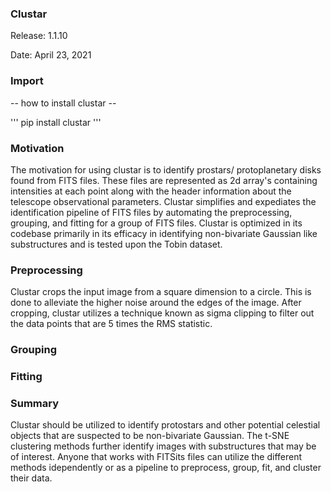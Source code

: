 
### Clustar

Release: 1.1.10

Date: April 23, 2021

### Import

-- how to install clustar -- 

''' pip install clustar '''

### Motivation

The motivation for using clustar is to identify prostars/ protoplanetary disks found from FITS files. These files are represented as 2d array's containing intensities at each point along with the header information about the telescope observational parameters. Clustar simplifies and expediates the identification pipeline of FITS files by automating the preprocessing, grouping, and fitting for a group of FITS files. Clustar is optimized in its codebase primarily in its efficacy in identifying non-bivariate Gaussian like substructures and is tested upon the Tobin dataset.

### Preprocessing

Clustar crops the input image from a square dimension to a circle. This is done to alleviate the higher noise around the edges of the image. After cropping, clustar utilizes a technique known as sigma clipping to filter out the data points that are 5 times the RMS statistic. 

### Grouping

### Fitting

### Summary

Clustar should be utilized to identify protostars and other potential celestial objects that are suspected to be non-bivariate Gaussian. The t-SNE clustering methods further identify images with substructures that may be of interest. Anyone that works with FITSits files can utilize the different methods idependently or as a pipeline to preprocess, group, fit, and cluster their data.


```python

```
